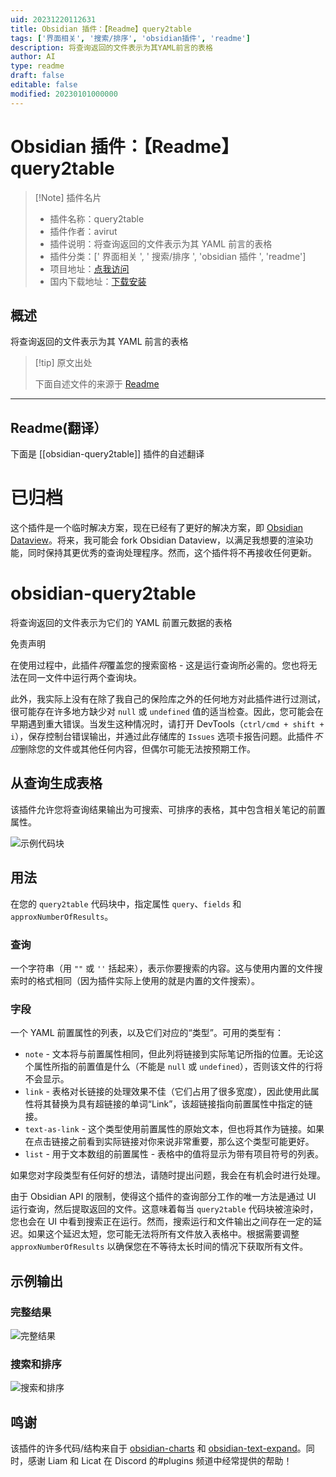 ```yaml
---
uid: 20231220112631
title: Obsidian 插件：【Readme】query2table
tags: ['界面相关', '搜索/排序', 'obsidian插件', 'readme']
description: 将查询返回的文件表示为其YAML前言的表格
author: AI
type: readme
draft: false
editable: false
modified: 20230101000000
---
```


# Obsidian 插件：【Readme】query2table

> [!Note] 插件名片
> - 插件名称：query2table
> - 插件作者：avirut
> - 插件说明：将查询返回的文件表示为其 YAML 前言的表格
> - 插件分类：[' 界面相关 ', ' 搜索/排序 ', 'obsidian 插件 ', 'readme']
> - 项目地址：[点我访问](https://github.com/avirut/obsidian-query2table)
> - 国内下载地址：[下载安装](https://pkmer.cn/products/plugin/pluginMarket/?obsidian-query2table)

## 概述

将查询返回的文件表示为其 YAML 前言的表格

> [!tip] 原文出处
>
>下面自述文件的来源于 [Readme](https://ghproxy.net/https://raw.githubusercontent.com/avirut/obsidian-query2table/master/README.md)

---

## Readme(翻译）

下面是 [[obsidian-query2table]] 插件的自述翻译

# 已归档

这个插件是一个临时解决方案，现在已经有了更好的解决方案，即 [Obsidian Dataview](https://github.com/blacksmithgu/obsidian-dataview)。将来，我可能会 fork Obsidian Dataview，以满足我想要的渲染功能，同时保持其更优秀的查询处理程序。然而，这个插件将不再接收任何更新。

# obsidian-query2table

将查询返回的文件表示为它们的 YAML 前置元数据的表格

免责声明

在使用过程中，此插件*将*覆盖您的搜索窗格 - 这是运行查询所必需的。您也将无法在同一文件中运行两个查询块。

此外，我实际上没有在除了我自己的保险库之外的任何地方对此插件进行过测试，很可能存在许多地方缺少对 `null` 或 `undefined` 值的适当检查。因此，您可能会在早期遇到重大错误。当发生这种情况时，请打开 DevTools（`ctrl/cmd + shift + i`），保存控制台错误输出，并通过此存储库的 `Issues` 选项卡报告问题。此插件*不应*删除您的文件或其他任何内容，但偶尔可能无法按预期工作。

## 从查询生成表格

该插件允许您将查询结果输出为可搜索、可排序的表格，其中包含相关笔记的前置属性。

![示例代码块](https://cdn.pkmer.cn/covers/obsidian-query2table_1_0.png!pkmer)

## 用法

在您的 `query2table` 代码块中，指定属性 `query`、`fields` 和 `approxNumberOfResults`。

### 查询

一个字符串（用 `""` 或 `''` 括起来），表示你要搜索的内容。这与使用内置的文件搜索时的格式相同（因为插件实际上使用的就是内置的文件搜索）。

### 字段

一个 YAML 前置属性的列表，以及它们对应的“类型”。可用的类型有：

- `note` - 文本将与前置属性相同，但此列将链接到实际笔记所指的位置。无论这个属性所指的前置值是什么（不能是 `null` 或 `undefined`），否则该文件的行将不会显示。
- `link` - 表格对长链接的处理效果不佳（它们占用了很多宽度），因此使用此属性将其替换为具有超链接的单词“Link”，该超链接指向前置属性中指定的链接。
- `text-as-link` - 这个类型使用前置属性的原始文本，但也将其作为链接。如果在点击链接之前看到实际链接对你来说非常重要，那么这个类型可能更好。
- `list` - 用于文本数组的前置属性 - 表格中的值将显示为带有项目符号的列表。

如果您对字段类型有任何好的想法，请随时提出问题，我会在有机会时进行处理。

由于 Obsidian API 的限制，使得这个插件的查询部分工作的唯一方法是通过 UI 运行查询，然后提取返回的文件。这意味着每当 `query2table` 代码块被渲染时，您也会在 UI 中看到搜索正在运行。然而，搜索运行和文件输出之间存在一定的延迟。如果这个延迟太短，您可能无法将所有文件放入表格中。根据需要调整 `approxNumberOfResults` 以确保您在不等待太长时间的情况下获取所有文件。

## 示例输出

### 完整结果

![完整结果](https://cdn.pkmer.cn/covers/obsidian-query2table_1_1.png!pkmer)

### 搜索和排序

![搜索和排序](https://cdn.pkmer.cn/covers/obsidian-query2table_1_2.png!pkmer)

## 鸣谢

该插件的许多代码/结构来自于 [obsidian-charts](https://github.com/phibr0/obsidian-charts) 和 [obsidian-text-expand](https://github.com/mrjackphil/obsidian-text-expand)。同时，感谢 Liam 和 Licat 在 Discord 的#plugins 频道中经常提供的帮助！
